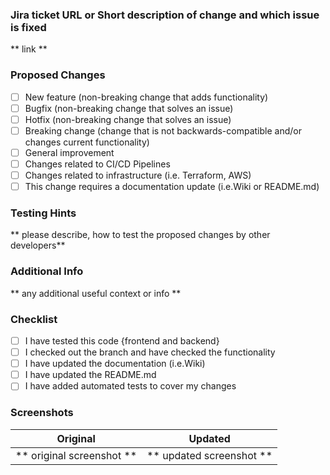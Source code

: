 ### Jira ticket URL or Short description of change and which issue is fixed

** link **

### Proposed Changes
- [ ] New feature (non-breaking change that adds functionality)
- [ ] Bugfix (non-breaking change that solves an issue)
- [ ] Hotfix (non-breaking change that solves an issue)
- [ ] Breaking change (change that is not backwards-compatible and/or changes current functionality)
- [ ] General improvement 
- [ ] Changes related to CI/CD Pipelines
- [ ] Changes related to infrastructure (i.e. Terraform, AWS)
- [ ] This change requires a documentation update (i.e.Wiki or README.md)

### Testing Hints
** please describe, how to test the proposed changes by other developers**

### Additional Info
** any additional useful context or info **

### Checklist
- [ ] I have tested this code {frontend and backend}
- [ ] I checked out the branch and have checked the functionality
- [ ] I have updated the documentation (i.e.Wiki)
- [ ] I have updated the README.md
- [ ] I have added automated tests to cover my changes

### Screenshots

Original             |  Updated
:-------------------------:|:-------------------------:
** original screenshot **  |  ** updated screenshot **
